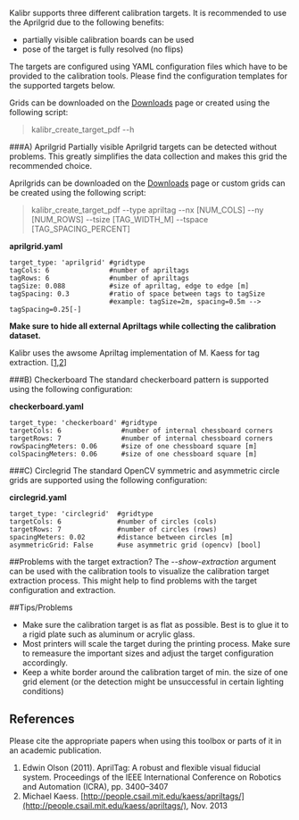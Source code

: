 Kalibr supports three different calibration targets. It is recommended to use the Aprilgrid due to the following benefits:

* partially visible calibration boards can be used
* pose of the target is fully resolved (no flips)

The targets are configured using YAML configuration files which have to be provided to the calibration tools. Please find the configuration templates for the supported targets below.

Grids can be downloaded on the [Downloads](downloads) page or created using the following script:
> kalibr_create_target_pdf --h

###A) Aprilgrid
Partially visible Aprilgrid targets can be detected without problems. This greatly simplifies the data collection and makes this grid the recommended choice.

Aprilgrids can be downloaded on the [Downloads](downloads) page or custom grids can be created using the following script:
> kalibr_create_target_pdf --type apriltag --nx [NUM_COLS] --ny [NUM_ROWS] --tsize [TAG_WIDTH_M] --tspace [TAG_SPACING_PERCENT]

**aprilgrid.yaml**
```
target_type: 'aprilgrid' #gridtype
tagCols: 6               #number of apriltags
tagRows: 6               #number of apriltags
tagSize: 0.088           #size of apriltag, edge to edge [m]
tagSpacing: 0.3          #ratio of space between tags to tagSize
                         #example: tagSize=2m, spacing=0.5m --> tagSpacing=0.25[-]
```

**Make sure to hide all external Apriltags while collecting the calibration dataset.**

Kalibr uses the awsome Apriltag implementation of M. Kaess for tag extraction. [[1](#olson),[2](#kaess)]

###B) Checkerboard
The standard checkerboard pattern is supported using the following configuration:

**checkerboard.yaml**
```
target_type: 'checkerboard' #gridtype
targetCols: 6               #number of internal chessboard corners
targetRows: 7               #number of internal chessboard corners
rowSpacingMeters: 0.06      #size of one chessboard square [m]
colSpacingMeters: 0.06      #size of one chessboard square [m]
```

###C) Circlegrid
The standard OpenCV symmetric and asymmetric circle grids are supported using the following configuration:

**circlegrid.yaml**
```
target_type: 'circlegrid'  #gridtype
targetCols: 6              #number of circles (cols)
targetRows: 7              #number of circles (rows)
spacingMeters: 0.02        #distance between circles [m]
asymmetricGrid: False      #use asymmetric grid (opencv) [bool]
```

##Problems with the target extraction?
The *--show-extraction* argument can be used with the calibration tools to visualize the calibration target extraction process. This might help to find problems with the target configuration and extraction.

##Tips/Problems
* Make sure the calibration target is as flat as possible. Best is to glue it to a rigid plate such as aluminum or acrylic glass.
* Most printers will scale the target during the printing process. Make sure to remeasure the important sizes and adjust the target configuration accordingly.
* Keep a white border around the calibration target of min. the size of one grid element (or the detection might be unsuccessful in certain lighting conditions)

## References
Please cite the appropriate papers when using this toolbox or parts of it in an academic publication.

1. <a name="olson"></a>Edwin Olson (2011). AprilTag: A robust and flexible visual fiducial system. Proceedings of the IEEE International Conference on Robotics and Automation (ICRA), pp. 3400–3407
1. <a name="kaess"></a>Michael Kaess. [http://people.csail.mit.edu/kaess/apriltags/](http://people.csail.mit.edu/kaess/apriltags/), Nov. 2013
